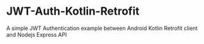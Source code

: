 # JWT-Auth-Kotlin-Retrofit
A simple JWT Authentication example between Android Kotlin Retrofit client and Nodejs Express API
